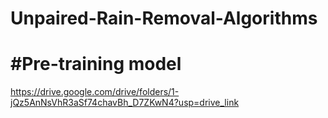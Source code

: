 # Unpaired-Rain-Removal-Algorithms

# #Pre-training model

https://drive.google.com/drive/folders/1-jQz5AnNsVhR3aSf74chavBh_D7ZKwN4?usp=drive_link
